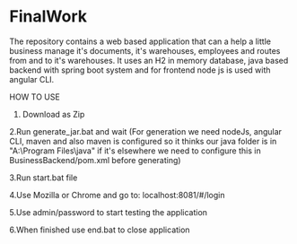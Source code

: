 # FinalWork

The repository contains a web based application that can a help a little business manage it's documents, it's warehouses, employees and routes from and to it's warehouses. It uses an H2 in memory database, java based backend with spring boot system and for frontend node js is used with angular CLI.

HOW TO USE

1. Download as Zip

2.Run generate_jar.bat and wait
(For generation we need nodeJs, angular CLI, maven and also maven is configured so it thinks our java folder is in "A:\Program Files\java"
 if it's elsewhere we need to configure this in BusinessBackend/pom.xml before generating)

3.Run start.bat file

4.Use Mozilla or Chrome and go to: localhost:8081/#/login

5.Use admin/password to start testing the application

6.When finished use end.bat to close application
